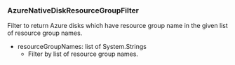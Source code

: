 ### AzureNativeDiskResourceGroupFilter
Filter to return Azure disks which have resource group name in the given list of resource group names.

- resourceGroupNames: list of System.Strings
  - Filter by list of resource group names.
